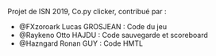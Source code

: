 Projet de ISN 2019, Co.py clicker, contribué par :
* @FXzoroark Lucas GROSJEAN : Code du jeu
* @Raykeno Otto HAJDU : Code sauvegarde et scoreboard
* @Hazngard Ronan GUY : Code HMTL
